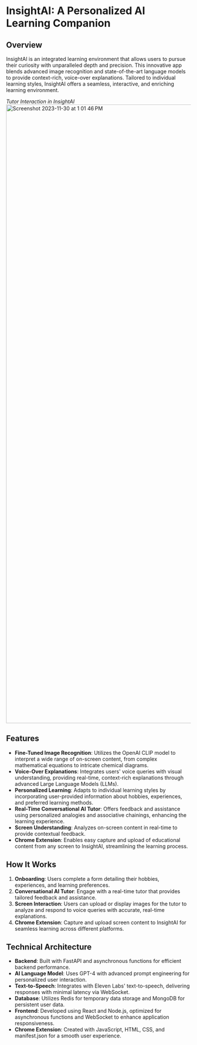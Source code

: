 # InsightAI: A Personalized AI Learning Companion

## Overview

InsightAI is an integrated learning environment that allows users to pursue their curiosity with unparalleled depth and precision. This innovative app blends advanced image recognition and state-of-the-art language models to provide context-rich, voice-over explanations. Tailored to individual learning styles, InsightAI offers a seamless, interactive, and enriching learning environment.

*Tutor Interaction in InsightAI*
<img width="1688" alt="Screenshot 2023-11-30 at 1 01 46 PM" src="https://github.com/ElijahUmana/InsightAI/assets/121345656/7d1440a0-ea24-43b4-94e2-96d50dab1e52">


## Features
- **Fine-Tuned Image Recognition**: Utilizes the OpenAI CLIP model to interpret a wide range of on-screen content, from complex mathematical equations to intricate chemical diagrams.
- **Voice-Over Explanations**: Integrates users' voice queries with visual understanding, providing real-time, context-rich explanations through advanced Large Language Models (LLMs).
- **Personalized Learning**: Adapts to individual learning styles by incorporating user-provided information about hobbies, experiences, and preferred learning methods.
- **Real-Time Conversational AI Tutor**: Offers feedback and assistance using personalized analogies and associative chainings, enhancing the learning experience.
- **Screen Understanding**: Analyzes on-screen content in real-time to provide contextual feedback.
- **Chrome Extension**: Enables easy capture and upload of educational content from any screen to InsightAI, streamlining the learning process.

## How It Works
1. **Onboarding**: Users complete a form detailing their hobbies, experiences, and learning preferences.
2. **Conversational AI Tutor**: Engage with a real-time tutor that provides tailored feedback and assistance.
3. **Screen Interaction**: Users can upload or display images for the tutor to analyze and respond to voice queries with accurate, real-time explanations.
4. **Chrome Extension**: Capture and upload screen content to InsightAI for seamless learning across different platforms.

## Technical Architecture
- **Backend**: Built with FastAPI and asynchronous functions for efficient backend performance.
- **AI Language Model**: Uses GPT-4 with advanced prompt engineering for personalized user interaction.
- **Text-to-Speech**: Integrates with Eleven Labs' text-to-speech, delivering responses with minimal latency via WebSocket.
- **Database**: Utilizes Redis for temporary data storage and MongoDB for persistent user data.
- **Frontend**: Developed using React and Node.js, optimized for asynchronous functions and WebSocket to enhance application responsiveness.
- **Chrome Extension**: Created with JavaScript, HTML, CSS, and manifest.json for a smooth user experience.
